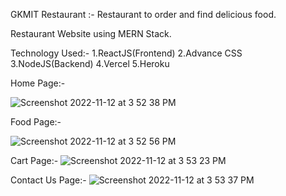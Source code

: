 GKMIT Restaurant :- Restaurant to order and find delicious food.

Restaurant Website using MERN Stack.

Technology Used:-
1.ReactJS(Frontend)
2.Advance CSS
3.NodeJS(Backend)
4.Vercel
5.Heroku

Home Page:-

![Screenshot 2022-11-12 at 3 52 38 PM](https://user-images.githubusercontent.com/114575434/215434030-bdbdbb0a-3825-4a63-891f-017d0e79cb58.png)


Food Page:-


![Screenshot 2022-11-12 at 3 52 56 PM](https://user-images.githubusercontent.com/114575434/215434166-7c62e6ed-0cbe-4cba-bb24-9f7d898f7035.png)


Cart Page:-
![Screenshot 2022-11-12 at 3 53 23 PM](https://user-images.githubusercontent.com/114575434/215434212-0c1cfffa-0693-4e1b-a5b0-d76e758e25b7.png)


Contact Us Page:-
![Screenshot 2022-11-12 at 3 53 37 PM](https://user-images.githubusercontent.com/114575434/215434312-96e29da1-8491-4f27-8853-f87bc7f2d713.png)




